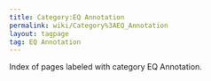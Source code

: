 ```yaml
---
title: Category:EQ Annotation
permalink: wiki/Category%3AEQ_Annotation
layout: tagpage
tag: EQ Annotation
---
```


Index of pages labeled with category EQ Annotation.
